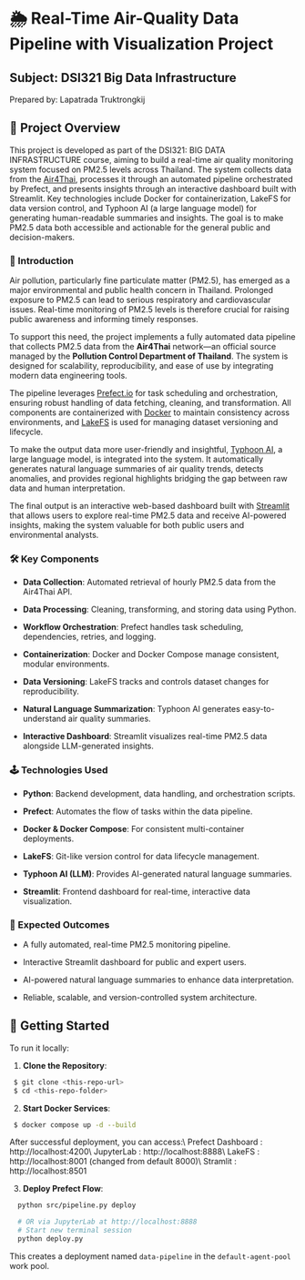 # 🌦️ Real-Time Air-Quality Data Pipeline with Visualization Project
## Subject: DSI321 Big Data Infrastructure
Prepared by: Lapatrada Truktrongkij

## 📌 Project Overview
This project is developed as part of the DSI321: BIG DATA INFRASTRUCTURE course, aiming to build a real-time air quality monitoring system focused on PM2.5 levels across Thailand. The system collects data from the [Air4Thai](http://air4thai.pcd.go.th), processes it through an automated pipeline orchestrated by Prefect, and presents insights through an interactive dashboard built with Streamlit. Key technologies include Docker for containerization, LakeFS for data version control, and Typhoon AI (a large language model) for generating human-readable summaries and insights. The goal is to make PM2.5 data both accessible and actionable for the general public and decision-makers.

### 📖 Introduction
Air pollution, particularly fine particulate matter (PM2.5), has emerged as a major environmental and public health concern in Thailand. Prolonged exposure to PM2.5 can lead to serious respiratory and cardiovascular issues. Real-time monitoring of PM2.5 levels is therefore crucial for raising public awareness and informing timely responses.

To support this need, the project implements a fully automated data pipeline that collects PM2.5 data from the **Air4Thai** network—an official source managed by the **Pollution Control Department of Thailand**. The system is designed for scalability, reproducibility, and ease of use by integrating modern data engineering tools.

The pipeline leverages [Prefect.io](https://www.prefect.io/) for task scheduling and orchestration, ensuring robust handling of data fetching, cleaning, and transformation. All components are containerized with [Docker](https://www.docker.com/) to maintain consistency across environments, and [LakeFS](https://lakefs.io/) is used for managing dataset versioning and lifecycle.

To make the output data more user-friendly and insightful, [Typhoon AI](https://opentyphoon.ai/), a large language model, is integrated into the system. It automatically generates natural language summaries of air quality trends, detects anomalies, and provides regional highlights bridging the gap between raw data and human interpretation.

The final output is an interactive web-based dashboard built with [Streamlit](https://streamlit.io/) that allows users to explore real-time PM2.5 data and receive AI-powered insights, making the system valuable for both public users and environmental analysts.

### 🛠️ Key Components

- **Data Collection**: Automated retrieval of hourly PM2.5 data from the Air4Thai API.

- **Data Processing**: Cleaning, transforming, and storing data using Python.

- **Workflow Orchestration**: Prefect handles task scheduling, dependencies, retries, and logging.

- **Containerization**: Docker and Docker Compose manage consistent, modular environments.

- **Data Versioning**: LakeFS tracks and controls dataset changes for reproducibility.

- **Natural Language Summarization**: Typhoon AI generates easy-to-understand air quality summaries.

- **Interactive Dashboard**: Streamlit visualizes real-time PM2.5 data alongside LLM-generated insights.
  
### 🕹️ Technologies Used

- **Python**: Backend development, data handling, and orchestration scripts.

- **Prefect**: Automates the flow of tasks within the data pipeline.

- **Docker & Docker Compose**: For consistent multi-container deployments.

- **LakeFS**: Git-like version control for data lifecycle management.

- **Typhoon AI (LLM)**: Provides AI-generated natural language summaries.

- **Streamlit**: Frontend dashboard for real-time, interactive data visualization.
  
### 🎯 Expected Outcomes

- A fully automated, real-time PM2.5 monitoring pipeline.

- Interactive Streamlit dashboard for public and expert users.

- AI-powered natural language summaries to enhance data interpretation.

- Reliable, scalable, and version-controlled system architecture.

## 🌈 Getting Started
To run it locally:

1. **Clone the Repository**:
  ```bash
   $ git clone <this-repo-url>
   $ cd <this-repo-folder>
  ```
2. **Start Docker Services**:
  ```bash
   $ docker compose up -d --build
  ```
After successful deployment, you can access:\\
Prefect Dashboard : http://localhost:4200\\
JupyterLab : http://localhost:8888\\
LakeFS : http://localhost:8001 (changed from default 8000)\\
Stramlit : http://localhost:8501

3. **Deploy Prefect Flow**:
  ``` bash
    python src/pipeline.py deploy

    # OR via JupyterLab at http://localhost:8888 
    # Start new terminal session
    python deploy.py
  ```

This creates a deployment named ```data-pipeline``` in the ```default-agent-pool``` work pool.